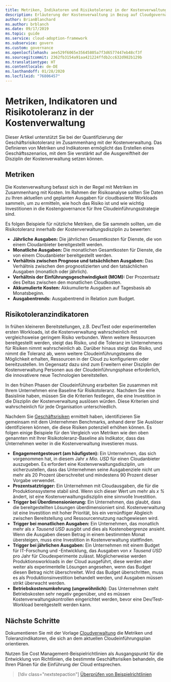 ```yaml
---
title: Metriken, Indikatoren und Risikotoleranz in der Kostenverwaltung
description: Erläuterung der Kostenverwaltung in Bezug auf Cloudgovernance
author: BrianBlanchard
ms.author: brblanch
ms.date: 09/17/2019
ms.topic: guide
ms.service: cloud-adoption-framework
ms.subservice: govern
ms.custom: governance
ms.openlocfilehash: aee529f6065e35645805a7f3d6577447eb48cf3f
ms.sourcegitcommit: 2362fb3154a91aa421224ffdb2cc632d982b129b
ms.translationtype: HT
ms.contentlocale: de-DE
ms.lasthandoff: 01/28/2020
ms.locfileid: "76806457"
---
```

# <a name="cost-management-metrics-indicators-and-risk-tolerance"></a>Metriken, Indikatoren und Risikotoleranz in der Kostenverwaltung

Dieser Artikel unterstützt Sie bei der Quantifizierung der Geschäftsrisikotoleranz im Zusammenhang mit der Kostenverwaltung. Das Definieren von Metriken und Indikatoren ermöglicht das Erstellen eines Geschäftsszenarios, mit dem Sie verstärkt auf die Ausgereiftheit der Disziplin der Kostenverwaltung setzen können.

## <a name="metrics"></a>Metriken

Die Kostenverwaltung befasst sich in der Regel mit Metriken im Zusammenhang mit Kosten. Im Rahmen der Risikoanalyse sollten Sie Daten zu Ihren aktuellen und geplanten Ausgaben für cloudbasierte Workloads sammeln, um zu ermitteln, wie hoch das Risiko ist und wie wichtig Investitionen in die Kostengovernance für Ihre Cloudeinführungsstrategie sind.

Es folgen Beispiele für nützliche Metriken, die Sie sammeln sollten, um die Risikotoleranz innerhalb der Kostenverwaltungsdisziplin zu bewerten:

- **Jährliche Ausgaben:** Die jährlichen Gesamtkosten für Dienste, die von einem Cloudanbieter bereitgestellt werden.
- **Monatliche Ausgaben:** Die monatlichen Gesamtkosten für Dienste, die von einem Cloudanbieter bereitgestellt werden.
- **Verhältnis zwischen Prognose und tatsächlichen Ausgaben:** Das Verhältnis zwischen den prognostizierten und den tatsächlichen Ausgaben (monatlich oder jährlich).
- **Verhältnis der Einführungsgeschwindigkeit (MOM):** Der Prozentsatz des Deltas zwischen den monatlichen Cloudkosten.
- **Akkumulierte Kosten:** Akkumulierte Ausgaben auf Tagesbasis ab Monatsbeginn.
- **Ausgabentrends:** Ausgabentrend in Relation zum Budget.

## <a name="risk-tolerance-indicators"></a>Risikotoleranzindikatoren

In frühen kleineren Bereitstellungen, z.B. Dev/Test oder experimentellen ersten Workloads, ist die Kostenverwaltung wahrscheinlich mit vergleichsweise geringem Risiko verbunden. Wenn weitere Ressourcen bereitgestellt werden, steigt das Risiko, und die Toleranz im Unternehmens für Risiken nimmt wahrscheinlich ab. Darüber hinaus steigt das Risiko, und nimmt die Toleranz ab, wenn weitere Cloudeinführungsteams die Möglichkeit erhalten, Ressourcen in der Cloud zu konfigurieren oder bereitzustellen. Im Gegensatz dazu sind zum Erweitern einer Disziplin der Kostenverwaltung Personen aus der Cloudeinführungsphase erforderlich, die innovativere neue Technologien bereitstellen.

In den frühen Phasen der Cloudeinführung erarbeiten Sie zusammen mit Ihrem Unternehmen eine Baseline für Risikotoleranz. Nachdem Sie eine Basislinie haben, müssen Sie die Kriterien festlegen, die eine Investition in die Disziplin der Kostenverwaltung auslösen würden. Diese Kriterien sind wahrscheinlich für jede Organisation unterschiedlich.

Nachdem Sie [Geschäftsrisiken](./business-risks.md) ermittelt haben, identifizieren Sie gemeinsam mit dem Unternehmen Benchmarks, anhand derer Sie Auslöser identifizieren können, die diese Risiken potenziell erhöhen können. Es folgen einige Beispiele für den Vergleich von Metriken wie den oben genannten mit Ihrer Risikotoleranz-Baseline als Indikator, dass das Unternehmen weiter in die Kostenverwaltung investieren muss.

- **Engagementgesteuert (am häufigsten):** Ein Unternehmen, das sich vorgenommen hat, in diesem Jahr _x Mio. USD_ für einen Cloudanbieter auszugeben. Es erfordert eine Kostenverwaltungsdisziplin, um sicherzustellen, dass das Unternehmen seine Ausgabenziele nicht um mehr als 20 Prozent überschreitet und mindestens 90 Prozent dieser Vorgabe verwendet.
- **Prozentsatztrigger:** Ein Unternehmen mit Cloudausgaben, die für die Produktionssysteme stabil sind. Wenn sich dieser Wert um mehr als _x %_ ändert, ist eine Kostenverwaltungsdisziplin eine sinnvolle Investition.
- **Trigger bei Überdimensionierung:** Ein Unternehmen, das glaubt, dass die bereitgestellten Lösungen überdimensioniert sind. Kostenverwaltung ist eine Investition mit hoher Priorität, bis ein vernünftiger Abgleich zwischen Bereitstellung und Ressourcennutzung nachgewiesen wird.
- **Trigger bei monatlichen Ausgaben:** Ein Unternehmen, das monatlich mehr als _x Tausend USD_ ausgibt und dies als Kostenobergrenze ansieht. Wenn die Ausgaben diesen Betrag in einem bestimmten Monat übersteigen, muss eine Investition in Kostenverwaltung stattfinden.
- **Trigger bei jährlichen Ausgaben:** Ein Unternehmen mit einem Budget für IT-Forschung und -Entwicklung, das Ausgaben von _x Tausend USD_ pro Jahr für Cloudexperimente zulässt. Möglicherweise werden Produktionsworkloads in der Cloud ausgeführt, diese werden aber weiter als experimentelle Lösungen angesehen, wenn das Budget diesen Betrag nicht überschreitet. Wird das Budget überschritten, muss es als Produktionsinvestition behandelt werden, und Ausgaben müssen strikt überwacht werden.
- **Betriebskostenumkehrung (ungewöhnlich):** Das Unternehmen steht Betriebskosten sehr negativ gegenüber, und es müssen Kostenverwaltungskontrollen eingerichtet werden, bevor eine Dev/Test-Workload bereitgestellt werden kann.

## <a name="next-steps"></a>Nächste Schritte

Dokumentieren Sie mit der Vorlage [Cloudverwaltung](./template.md) die Metriken und Toleranzindikatoren, die sich an dem aktuellen Cloudeinführungsplan orientieren.

Nutzen Sie Cost Management-Beispielrichtlinien als Ausgangspunkt für die Entwicklung von Richtlinien, die bestimmte Geschäftsrisiken behandeln, die Ihren Plänen für die Einführung der Cloud entsprechen.

> [!div class="nextstepaction"]
> [Überprüfen von Beispielrichtlinien](./policy-statements.md)
